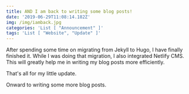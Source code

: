 ```yaml
---
title: AND I am back to writing some blog posts!
date: '2019-06-29T11:08:14.182Z'
img: /img/iamback.jpg
categories: 'List [ "Announcement" ]'
tags: 'List [ "Website", "Update" ]'
---
```

After spending some time on migrating from Jekyll to Hugo, I have finally finished it. While I was doing that migration, I also integrated Netlify CMS. This will greatly help me in writing my blog posts more efficiently.

That's all for my little update.

Onward to writing some more blog posts.
